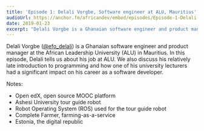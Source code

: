 ```yaml
---
title: 'Episode 1: Delali Vorgbe, Software engineer at ALU, Mauritius'
audioUrl: https://anchor.fm/africandev/embed/episodes/Episode-1-Delali-Vorgbe--Software-engineer-at-ALU-e30vll
date: 2019-01-23
excerpt: "Delali Vorgbe is a Ghanaian software engineer and product manager at the African Leadership University (ALU) in Mauritius.In  this episode, Delali tells us about his job at ALU. We also discuss his relatively late introduction to programming and how one of his university lecturers had a significant impact on his career as a  software developer"
---
```


Delali Vorgbe ([@efo_delali](https://twitter.com/efo_delali)) is a Ghanaian software engineer and product manager at the African Leadership University (ALU) in Mauritius.
In  this episode, Delali tells us about his job at ALU. We also discuss his relatively late introduction to programming and how one of his university lecturers had a significant impact on his career as a  software developer.


Notes: 
- Open edX, open source MOOC platform
- Ashesi University tour guide robot
- Robot Operating System (ROS) used for the tour guide robot
- Complete Farmer, farming-as-a-service
- Estonia, the digital republic
